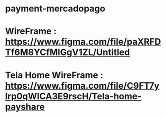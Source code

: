 # payment-mercadopago

# WireFrame : https://www.figma.com/file/paXRFDTf6M8YCfMIGgV1ZL/Untitled
# Tela Home WireFrame : https://www.figma.com/file/C9FT7ylrp0qWICA3E9rscH/Tela-home-payshare
